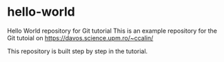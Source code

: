 # hello-world
Hello World repository for Git tutorial
This is an example repository for the Git tutoial on https://davos.science.upm.ro/~ccalin/

This repository is built step by step in the tutorial.

